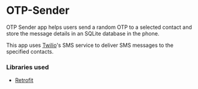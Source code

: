 # OTP-Sender

OTP Sender app helps users send a random OTP to a selected contact and store the message details in an SQLite database in the phone.

This app uses [Twilio](https://www.twilio.com/)'s SMS service to deliver SMS messages to the specified contacts.

### Libraries used
- [Retrofit](https://github.com/square/retrofit)
